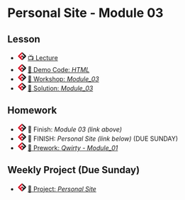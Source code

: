 # Personal Site - Module 03

## Lesson
- ![FSA](/logo.png) [📺 Lecture](https://youtu.be/S9tj4AfVubM)
- ![FSA](/logo.png) [👾 Demo Code: *HTML*](demo.html)
- ![FSA](/logo.png) [🔬 Workshop: *Module_03*](https://learn.fullstackacademy.com/workshop/5e2f06f4f06d2e0004f200f1/content/5e2f06f4f06d2e0004f200fa/text)
- ![FSA](/logo.png) [👾 Solution: *Module_03*](https://learn.fullstackacademy.com/workshop/5e2f06f4f06d2e0004f200f1/content/5e2f06f5f06d2e0004f20104/text)

## Homework
- ![FSA](/logo.png) 🔬 Finish: *Module 03 (link above)*
- ![FSA](/logo.png) 🔬 FINISH: *Personal Site (link below)* (DUE SUNDAY)
- ![FSA](/logo.png) [📖 Prework: *Qwirty - Module_01*](https://learn.fullstackacademy.com/workshop/5e30a3be637793000496128e/content/5e30a3be6377930004961295/text)

## Weekly Project (Due Sunday)
- ![FSA](/logo.png) [🔬 Project: *Personal Site*](https://learn.fullstackacademy.com/workshop/5e29d2cd1f75040004050af8/content/5e2b041cdbd8420004067941/text)
